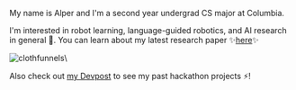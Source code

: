 My name is Alper and I'm a second year undergrad CS major at Columbia. 

I'm interested in robot learning, language-guided robotics, and AI research in general 🔭. You can learn about my latest research paper ✨<a href="https://clothfunnels.cs.columbia.edu/">here</a>✨

![clothfunnels](https://user-images.githubusercontent.com/9828549/228424730-e9730304-9acb-4fce-af3e-6cf48ccf8507.gif)\


Also check out <a href="https://devpost.com/alpertucanberk">my Devpost</a> to see my past hackathon projects ⚡! 

<!--
**alpercanberk/alpercanberk** is a ✨ _special_ ✨ repository because its `README.md` (this file) appears on your GitHub profile.

Here are some ideas to get you started:

- 🔭 I’m currently working on ...
- 🌱 I’m currently learning ...
- 👯 I’m looking to collaborate on ...
- 🤔 I’m looking for help with ...
- 💬 Ask me about ...
- 📫 How to reach me: ...
- 😄 Pronouns: ...
- ⚡ Fun fact: ...
-->




